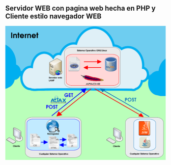 
## Servidor WEB con pagina web hecha en PHP y Cliente estilo navegador WEB

<img src="https://raw.githubusercontent.com/RicardoValladares/Java/main/21_conexion_WEB/21_conexion_WEB.png" />
